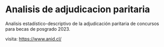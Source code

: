 # Analisis de adjudicacion paritaria 

Analisis estadístico-descriptivo de la adjudicación paritaria de concursos para becas de posgrado 2023.


visita: https://www.anid.cl/
